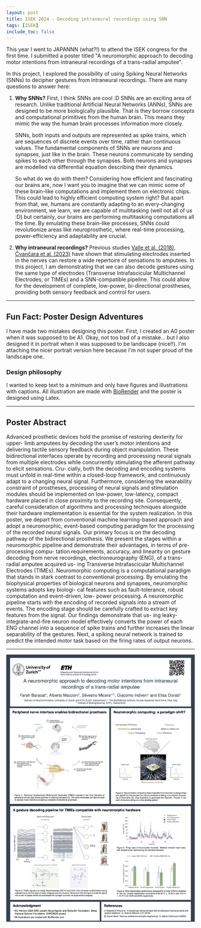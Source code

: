 ```yaml
---
layout: post
title: ISEK 2024 - Decoding intraneural recordings using SNN
tags: [ISEK]
include_toc: false
---
```

This year I went to JAPANNN (what?!) to attend the ISEK congress for the first time. I submitted a poster titled "A neuromorphic approach to decoding motor intentions from intraneural recordings of a trans-radial amputee".

In this project, I explored the possibility of using Spiking Neural Networks (SNNs) to decipher gestures from intraneural recordings. There are many questions to answer here:

1. **Why SNNs?** First, I think SNNs are cool :D SNNs are an exciting area of research. Unlike traditional Artificial Neural Networks (ANNs), SNNs are designed to be more biologically plausible. That is they borrow concepts and computational primitives from the human brain. This means they mimic the way the human brain processes information more closely.

     SNNs, both inputs and outputs are represented as spike trains, which are sequences of discrete events over time, rather than continuous values. The fundamental components of SNNs are neurons and synapses, just like in the brain. These neurons communicate by sending spikes to each other through the synapses. Both neurons and synapses are modelled via differential equation describing their dynamics. 

    So what do we do with them? Considering how efficient and fascinating our brains are, now I want you to imagine that we can mimic some of these brain-like computations and implement them on electronic chips. This could lead to highly efficient computing system right? But apart from that, we, humans are constantly adapting to an every-changing environment, we learn, we are capable of multitasking (well not all of us :D) but certainly, our brains are performing multitasking computations all the time. By emulating these brain-like processes, SNNs could revolutionize areas like neuroprosthetic, where real-time processing, power-efficiency and adaptability are crucial. 



2. **Why intraneural recordings?** Previous studies [Valle et al. (2018)](https://www.sciencedirect.com/science/article/pii/S0896627318307384), [Čvančara et al. (2023)](https://www.nature.com/articles/s41528-023-00284-x)  have shown that stimulating electrodes inserted in the nerves can restore a wide repertoire of sensations to amputees. In this project, I am demonstrating that we can also decode gestures using the same type of electrodes (Transverse Intrafascicular Multichannel Electrodes, or TIMEs) and a SNN-compatible pipeline. This  could allow for the development of complete, low-power, bi-directional prostheses, providing both sensory feedback and control for users.


----
## Fun Fact: Poster Design Adventures
I have made two mistakes designing this poster. First, I created an A0 poster when it was supposed to be A1. Okay, not too bad of a mistake... but I also designed it in portrait when it was supposed to be landscape (nice!!). I'm attaching the nicer portrait version here because I'm not super proud of the landscape one.

### Design philosophy
I wanted to keep text to a minimum and only have figures and illustrations with captions. All illustration are made with [BioRender](https://www.biorender.com) and the poster is designed using Latex.


---
## Poster Abstract
Advanced prosthetic devices hold the promise of restoring dexterity for upper-
limb amputees by decoding the user’s motor intentions and delivering tactile
sensory feedback during object manipulation. These bidirectional interfaces
operate by recording and processing neural signals from multiple electrodes
while concurrently stimulating the afferent pathway to elicit sensations. Cru-
cially, both the decoding and encoding systems must unfold in real-time within
a closed-loop framework, and continuously adapt to a changing neural signal.
Furthermore, considering the wearability constraint of prostheses, processing of
neural signals and stimulation modules should be implemented on low-power,
low-latency, compact hardware placed in close proximity to the recording site.
Consequently, careful consideration of algorithms and processing techniques
alongside their hardware implementation is essential for the system realization.
In this poster, we depart from conventional machine learning-based approach
and adopt a neuromorphic, event-based computing paradigm for the processing
of the recorded neural signals. Our primary focus is on the decoding pathway
of the bidirectional prosthesis. We present the stages within a neuromorphic
pipeline and demonstrate their advantages, in terms of pre-processing compu-
tation requirements, accuracy, and linearity on gesture decoding from nerve
recordings, electroneurography (ENG), of a trans-radial amputee acquired us-
ing Transverse Intrafascicular Multichannel Electrodes (TIMEs).
Neuromorphic computing is a computational paradigm that stands in stark
contrast to conventional processing. By emulating the biophysical properties
of biological neurons and synapses, neuromorphic systems adopts key biologi-
cal features such as fault-tolerance, robust computation and event-driven, low-
power processing. A neuromorphic pipeline starts with the encoding of recorded
signals into a stream of events. The encoding stage should be carefully crafted
to extract key features from the signal. Our findings demonstrate that us-
ing leaky-integrate-and-fire neuron model effectively converts the power of each
ENG channel into a sequence of spike trains and further increases the linear
separability of the gestures. Next, a spiking neural network is trained to predict
the intended motor task based on the firing rates of output neurons.



----


<img src="/posters/figures/ISEK2024_ENG.png" alt="drawing" width="700"/>

